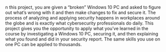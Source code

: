 n this project, you are given a “broken” Windows 10 PC and asked to figure out what’s wrong with it and then make changes to fix and secure it. The process of analyzing and applying security happens in workplaces around the globe and is exactly what cybersecurity professionals do daily. This project gives you the opportunity to apply what you’ve learned in the course by investigating a Windows 10 PC, securing it, and then explaining what you found and did in your security report. The same skills you use on one PC can be applied to thousands.
